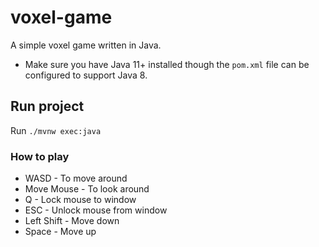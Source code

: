 # voxel-game
A simple voxel game written in Java.

* Make sure you have Java 11+ installed though the `pom.xml` file can be configured to support Java 8.

## Run project

Run `./mvnw exec:java`

### How to play

* WASD - To move around
* Move Mouse - To look around
* Q - Lock mouse to window
* ESC - Unlock mouse from window
* Left Shift - Move down
* Space - Move up 
